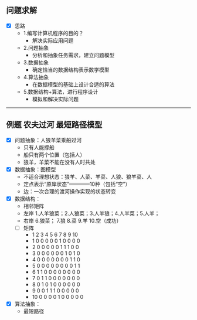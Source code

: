 ## 问题求解
- [x] 思路
  - 1.编写计算机程序的目的？
    - 解决实际应用问题
  - 2.问题抽象
    - 分析和抽象任务需求，建立问题模型
  - 3.数据抽象
    - 确定恰当的数据结构表示数学模型
  - 4.算法抽象
    - 在数据模型的基础上设计合适的算法
  - 5.数据结构+算法，进行程序设计
    - 模拟和解决实际问题
---

## 例题  农夫过河  最短路径模型
- [x] 问题抽象：人狼羊菜乘船过河
  - 只有人能撑船
  - 船只有两个位置（包括人）
  - 狼羊，羊菜不能在没有人时共处
- [x] 数据抽象：图模型
  - 不适合理想状态：狼羊、人菜、羊菜、人狼、狼羊菜、人
  - 定点表示“原岸状态”————10种（包括“空”）
  - 边：一次合理的渡河操作实现的状态转变
- [x] 数据结构：
  - 相邻矩阵
  - 左岸 1.人羊狼菜；2.人狼菜；3.人羊狼；4.人羊菜；5.人羊；
  - 右岸 6.狼菜；    7.狼    8.菜     9.羊     10.空（成功）
  - [ ] 矩阵
     -    1  2  3  4  5  6  7  8  9  10
     - 1  0  0  0  0  0  1  0  0  0  0
     - 2  0  0  0  0  0  1  1  1  0  0
     - 3  0  0  0  0  0  0  1  0  1  0
     - 4  0  0  0  0  0  0  0  1  1  0
     - 5  0  0  0  0  0  0  0  0  1  1
     - 6  1  1  0  0  0  0  0  0  0  0
     - 7  0  1  1  0  0  0  0  0  0  0
     - 8  0  1  0  1  0  0  0  0  0  0
     - 9  0  0  1  1  1  0  0  0  0  0
     - 10 0  0  0  0  1  0  0  0  0  0
- [x] 算法抽象：
  - 最短路径